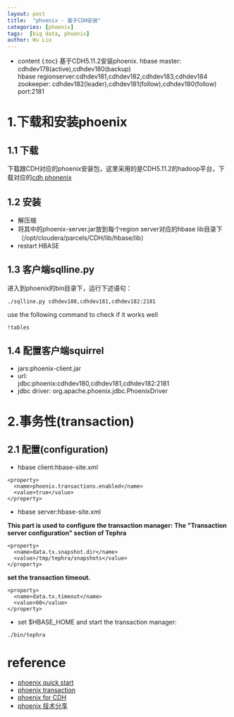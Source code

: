```yaml
---
layout: post
title:  "phoenix - 基于CDH安装"
categories: [phoenix]
tags:  [big data, phoenix]
author: Wu Liu
---
```


* content
{:toc}
基于CDH5.11.2安装phoenix.
hbase master: cdhdev178(active),cdhdev180(backup)<br/>
hbase regionserver:cdhdev181,cdhdev182,cdhdev183,cdhdev184<br/>
zookeeper: cdhdev182(leader),cdhdev181(follow),cdhdev180(follow) port:2181<br/>




# 1.下载和安装phoenix

## 1.1 下载
下载跟CDH对应的phoenix安装包，这里采用的是CDH5.11.2的hadoop平台，下载对应的[cdh phonenix](http://mirror.bit.edu.cn/apache/phoenix/apache-phoenix-4.13.2-cdh5.11.2/bin/)

## 1.2 安装
 - 解压缩
 - 将其中的phoenix-server.jar放到每个region server对应的hbase lib目录下（/opt/cloudera/parcels/CDH/lib/hbase/lib）
 - restart HBASE

## 1.3 客户端sqlline.py
进入到phoenix的bin目录下，运行下述语句：

```
./sqlline.py cdhdev180,cdhdev181,cdhdev182:2181
```

use the following command to check if it works well
```
!tables
```

## 1.4 配置客户端squirrel
 - jars:phoenix-client.jar
 - url:<br/>
    jdbc:phoenix:cdhdev180,cdhdev181,cdhdev182:2181
 - jdbc driver: org.apache.phoenix.jdbc.PhoenixDriver
# 2.事务性(transaction)

## 2.1 配置(configuration)

 - hbase client:hbase-site.xml

```
<property>
  <name>phoenix.transactions.enabled</name>
  <value>true</value>
</property>
```

 - hbase server:hbase-site.xml

 **This part is used to configure the transaction manager:**
 **The "Transaction server configuration" section of Tephra**

```
<property>
  <name>data.tx.snapshot.dir</name>
  <value>/tmp/tephra/snapshots</value>
</property>
```

 **set the transaction timeout.**
```
<property>
  <name>data.tx.timeout</name>
  <value>60</value>
</property>
```

 - set $HBASE_HOME and start the transaction manager:
```
./bin/tephra
```

# reference
 - [phoenix quick start](http://phoenix.apache.org/Phoenix-in-15-minutes-or-less.html)
 - [phoenix transaction](http://phoenix.apache.org/transactions.html#)
 - [phoenix for CDH](https://www.cnblogs.com/zlslch/p/7096402.html)
 - [phoenix 技术分享](http://blog.csdn.net/silentwolfyh/article/details/70208954)
